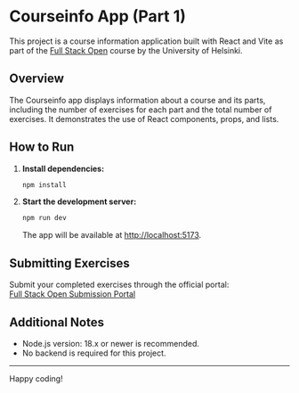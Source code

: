 # Courseinfo App (Part 1)

This project is a course information application built with React and Vite as part of the [Full Stack Open](https://fullstackopen.com/) course by the University of Helsinki.

## Overview

The Courseinfo app displays information about a course and its parts, including the number of exercises for each part and the total number of exercises. It demonstrates the use of React components, props, and lists.

## How to Run

1. **Install dependencies:**

    ```sh
    npm install
    ```

2. **Start the development server:**

    ```sh
    npm run dev
    ```

    The app will be available at [http://localhost:5173](http://localhost:5173).

## Submitting Exercises

Submit your completed exercises through the official portal:  
[Full Stack Open Submission Portal](https://studies.cs.helsinki.fi/stats/courses/fullstackopen/submissions)

## Additional Notes

- Node.js version: 18.x or newer is recommended.
- No backend is required for this project.

---

Happy coding!